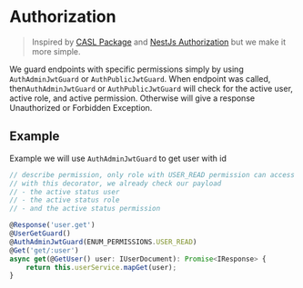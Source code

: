 # Authorization

> Inspired by [CASL Package](https://casl.js.org/v5/en/) and [NestJs Authorization](https://docs.nestjs.com/security/authorization) but we make it more simple.

We guard endpoints with specific permissions simply by using `AuthAdminJwtGuard` or `AuthPublicJwtGuard`. When endpoint was called, then`AuthAdminJwtGuard` or `AuthPublicJwtGuard` will check for the active user, active role, and active permission. Otherwise will give a response Unauthorized or Forbidden Exception.

## Example

Example we will use `AuthAdminJwtGuard` to get user with id

```typescript
// describe permission, only role with USER_READ permission can access
// with this decorator, we already check our payload
// - the active status user
// - the active status role
// - and the active status permission

@Response('user.get')
@UserGetGuard()
@AuthAdminJwtGuard(ENUM_PERMISSIONS.USER_READ)
@Get('get/:user')
async get(@GetUser() user: IUserDocument): Promise<IResponse> {
    return this.userService.mapGet(user);
}
```
